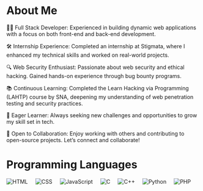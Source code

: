 # About Me

👨‍💻 Full Stack Developer: Experienced in building dynamic web applications with a focus on both front-end and back-end development.

🛠 Internship Experience: Completed an internship at Stigmata, where I enhanced my technical skills and worked on real-world projects.

🔍 Web Security Enthusiast: Passionate about web security and ethical hacking. Gained hands-on experience through bug bounty programs.

📚 Continuous Learning: Completed the Learn Hacking via Programming (LAHTP) course by SNA, deepening my understanding of web penetration testing and security practices.

🌱 Eager Learner: Always seeking new challenges and opportunities to grow my skill set in tech.

🤝 Open to Collaboration: Enjoy working with others and contributing to open-source projects. Let’s connect and collaborate!


# Programming Languages

![HTML](https://img.shields.io/badge/HTML-F16529?style=for-the-badge&logo=html5&logoColor=white) &nbsp;&nbsp;&nbsp;
![CSS](https://img.shields.io/badge/CSS-2965F1?style=for-the-badge&logo=css3&logoColor=white) &nbsp;&nbsp;&nbsp;
![JavaScript](https://img.shields.io/badge/JavaScript-F7DF1E?style=for-the-badge&logo=javascript&logoColor=black) &nbsp;&nbsp;&nbsp;
![C](https://img.shields.io/badge/C-00599C?style=for-the-badge&logo=c&logoColor=white) &nbsp;&nbsp;&nbsp;
![C++](https://img.shields.io/badge/C++-00599C?style=for-the-badge&logo=c%2B%2B&logoColor=white) &nbsp;&nbsp;&nbsp;
![Python](https://img.shields.io/badge/Python-3776AB?style=for-the-badge&logo=python&logoColor=white) &nbsp;&nbsp;&nbsp;
![PHP](https://img.shields.io/badge/PHP-4F5B93?style=for-the-badge&logo=php&logoColor=white)

